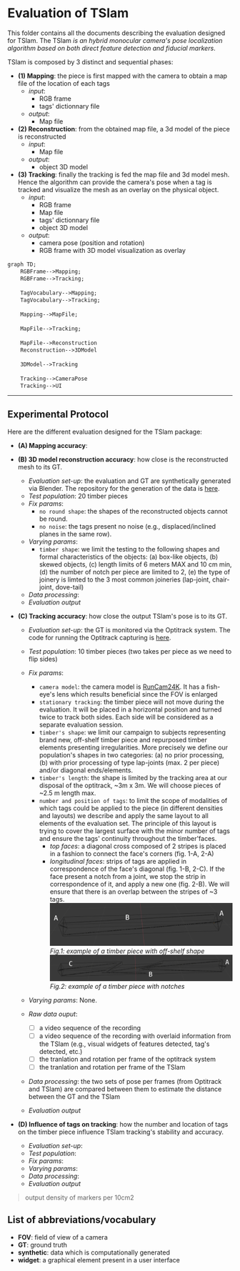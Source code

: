 # Evaluation of TSlam
This folder contains all the documents describing the evaluation designed for TSlam.
The TSlam *is an hybrid monocular camera's pose localization algorithm based on both direct feature detection and fiducial markers*.

TSlam is composed by 3 distinct and sequential phases:
- **(1) Mapping**: the piece is first mapped with the camera to obtain a map file of the location of each tags
  - *input*:
    - RGB frame
    - tags' dictionnary file
  - *output*:
    - Map file
- **(2) Reconstruction**: from the obtained map file, a 3d model of the piece is reconstructed
  - *input*:
    - Map file
  - *output*:
    - object 3D model
- **(3) Tracking**: finally the tracking is fed the map file and 3d model mesh. Hence the algorithm can provide the camera's pose when a tag is tracked and visualize the mesh as an overlay on the physical object.
  - *input*:
    - RGB frame
    - Map file
    - tags' dictionnary file
    - object 3D model
  - *output*:
    - camera pose (position and rotation)
    - RGB frame with 3D model visualization as overlay

```mermaid
graph TD;
    RGBFrame-->Mapping;
    RGBFrame-->Tracking;

    TagVocabulary-->Mapping;
    TagVocabulary-->Tracking;

    Mapping-->MapFile;

    MapFile-->Tracking;

    MapFile-->Reconstruction
    Reconstruction-->3DModel

    3DModel-->Tracking

    Tracking-->CameraPose
    Tracking-->UI

```

---
## Experimental Protocol
Here are the different evaluation designed for the TSlam package:

- **(A) Mapping accuracy**:

- **(B) 3D model reconstruction accuracy**: how close is the reconstructed mesh to its GT.
  - *Evaluation set-up*: the evaluation and GT are synthetically generated via Blender. The repository for the generation of the data is [here](https://github.com/ibois-epfl/TSlam-gt-data).
  - *Test population*: 20 timber pieces
  - *Fix params*:
    - `no round shape`: the shapes of the reconstructed objects cannot be round.
    - `no noise`: the tags present no noise (e.g., displaced/inclined planes in the same row).
  - *Varying params*:
    - `timber shape`: we limit the testing to the following shapes and formal characteristics of the objects: (a) box-like objects, (b) skewed objects, (c) length limits of 6 meters MAX and 10 cm min, (d) the number of notch per piece are limited to 2, (e) the type of joinery is limted to the 3 most common joineries (lap-joint, chair-joint, dove-tail)
  - *Data processing*:
  - *Evaluation output*

- **(C) Tracking accuracy**: how close the output TSlam's pose is to its GT. 
  - *Evaluation set-up*: the GT is monitored via the Optitrack system. The code for running the Optitrack capturing is [here](https://github.com/ibois-epfl/aiac-optitrack).
  - *Test population*: 10 timber pieces (two takes per piece as we need to flip sides)
  - *Fix params*:
    - `camera model`: the camera model is [RunCam24K](https://shop.runcam.com/runcam2-4k-edition/). It has a fish-eye's lens which results beneficial since the FOV is enlarged
    - `stationary tracking`: the timber piece will not move during the evaluation. It will be placed in a horizontal position and turned twice to track both sides. Each side will be considered as a separate evaluation session.
    - `timber's shape`: we limit our campaign to subjects representing brand new, off-shelf timber piece and repurposed timber elements presenting irregularities. More precisely we define our population's shapes in two categories: (a) no prior processing, (b) with prior processing of type lap-joints (max. 2 per piece) and/or diagonal ends/elements.
    - `timber's length`: the shape is limited by the tracking area at our disposal of the optitrack, ~3m x 3m. We will choose pieces of ~2.5 m length max.
    - `number and position of tags`: to limit the scope of modalities of which tags could be applied to the piece (in different densities and layouts) we describe and apply the same layout to all elements of the evaluation set. The principle of this layout is trying to cover the largest surface with the minor number of tags and ensure the tags' continuity throughout the timber'faces.
      * *top faces*: a diagonal cross composed of 2 stripes is placed in a fashion to connect the face's corners (fig. 1-A, 2-A)
      * *longitudinal faces*: strips of tags are applied in correspondence of the face's diagonal (fig. 1-B, 2-C). If the face present a notch from a joint, we stop the strip in correspondence of it, and apply a new one (fig. 2-B). We will ensure that there is an overlap between the stripes of ~3 tags.
      ![proto1](img/layout_protocol_1.png)
      *Fig.1: example of a timber piece with off-shelf shape*
      ![proto1](img/layout_protocol_2.png)
      *Fig.2: example of a timber piece with notches*
  - *Varying params*: None.
  - *Raw data ouput*:
    - [ ] a video sequence of the recording
    - [ ] a video sequence of the recording with overlaid information from the TSlam (e.g., visual widgets of features detected, tag's detected, etc.)
    - [ ] the tranlation and rotation per frame of the optitrack system
    - [ ] the tranlation and rotation per frame of the TSlam
  - *Data processing*: the two sets of pose per frames (from Optitrack and TSlam) are compared between them to estimate the distance between the GT and the TSlam

  - *Evaluation output*

- **(D) Influence of tags on tracking**: how the number and location of tags on the timber piece influence TSlam tracking's stability and accuracy.
  - *Evaluation set-up*:
  - *Test population*:
  - *Fix params*:
  - *Varying params*:
  - *Data processing*:
  - *Evaluation output*


> output density of markers per 10cm2


## List of abbreviations/vocabulary
- **FOV**: field of view of a camera
- **GT**: ground truth
- **synthetic**: data which is computationally generated
- **widget**: a graphical element present in a user interface